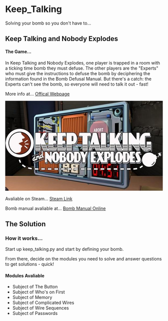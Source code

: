 # Keep_Talking
Solving your bomb so you don't have to...



## Keep Talking and Nobody Explodes
#### The Game...
In Keep Talking and Nobody Explodes, one player is trapped in a room with a ticking time bomb they must defuse. The other players are the "Experts" who must give the instructions to defuse the bomb by deciphering the information found in the Bomb Defusal Manual. But there's a catch: the Experts can't see the bomb, so everyone will need to talk it out - fast! 

More info at... [Offical Webpage](http://www.keeptalkinggame.com/)

![Screenshot](keeptalking.jpeg)

Avaliable on Steam... [Steam Link](http://store.steampowered.com/app/341800/Keep_Talking_and_Nobody_Explodes/)

Bomb manual avaliable at... [Bomb Manual Online](http://www.bombmanual.com/)



## The Solution
### How it works...
Start up keep_talking.py and start by defining your bomb.

From there, decide on the modules you need to solve and answer questions to get solutions - quick!

#### Modules Avaliable
* Subject of The Button
* Subject of Who's on First
* Subject of Memory
* Subject of Complicated Wires
* Subject of Wire Sequences
* Subject of Passwords
